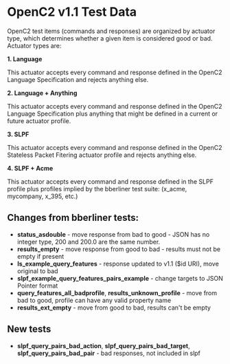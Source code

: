 # OpenC2 v1.1 Test Data

OpenC2 test items (commands and responses) are organized by actuator type, which determines whether a given item
is considered good or bad. Actuator types are:

**1. Language**

This actuator accepts every command and response defined in the OpenC2 Language Specification and rejects anything else.

**2. Language + Anything**

This actuator accepts every command and response defined in the OpenC2 Language Specification plus anything that
might be defined in a current or future actuator profile.

**3. SLPF**

This actuator accepts every command and response defined in the OpenC2 Stateless Packet Fitering actuator profile
and rejects anything else.

**4. SLPF + Acme**

This actuator accepts every command and response defined in the SLPF profile plus profiles implied by the bberliner
test suite: (x_acme, mycompany, x_395, etc.)

## Changes from bberliner tests:
* **status_asdouble** - move response from bad to good - JSON has no integer type, 200 and 200.0 are the same number.
* **results_empty** - move response from good to bad - results must not be empty if present
* **ls_example_query_features** - response updated to v1.1 ($id URI), move original to bad
* **slpf_example_query_features_pairs_example** - change targets to JSON Pointer format
* **query_features_all_badprofile**, **results_unknown_profile** - move from bad to good, profile can have any valid property name
* **results_ext_empty** - move from good to bad, results can't be empty

## New tests
* **slpf_query_pairs_bad_action**, **slpf_query_pairs_bad_target**, **slpf_query_pairs_bad_pair** - bad responses, not included in slpf